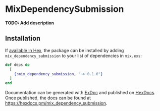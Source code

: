 # MixDependencySubmission

**TODO: Add description**

## Installation

If [available in Hex](https://hex.pm/docs/publish), the package can be installed
by adding `mix_dependency_submission` to your list of dependencies in `mix.exs`:

```elixir
def deps do
  [
    {:mix_dependency_submission, "~> 0.1.0"}
  ]
end
```

Documentation can be generated with [ExDoc](https://github.com/elixir-lang/ex_doc)
and published on [HexDocs](https://hexdocs.pm). Once published, the docs can
be found at <https://hexdocs.pm/mix_dependency_submission>.

